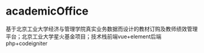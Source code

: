 # academicOffice
基于北京工业大学经济与管理学院真实业务数据而设计的教材订购及教师绩效管理平台；北京工业大学星火基金项目；技术栈前端vue+element后端php+codeigniter

